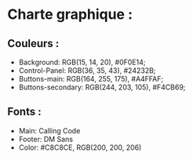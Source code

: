 # Charte graphique :

## Couleurs :

* Background: RGB(15, 14, 20), #0F0E14;
* Control-Panel: RGB(36, 35, 43), #24232B;
* Buttons-main: RGB(164, 255, 175), #A4FFAF;
* Buttons-secondary: RGB(244, 203, 105), #F4CB69;

## Fonts :

* Main: Calling Code
* Footer: DM Sans
* Color: #C8C8CE, RGB(200, 200, 206)
